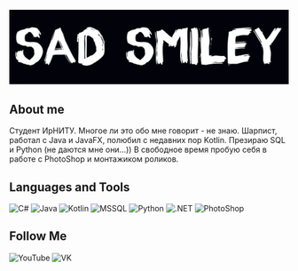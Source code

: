 [![Header](https://github.com/RUGameLink/RUGameLink/blob/main/assets/socmedia3.png)](https://vk.com/sad_sm)

## About me
Студент ИрНИТУ. Многое ли это обо мне говорит - не знаю. Шарпист, работал с Java и JavaFX, полюбил с недавних пор Kotlin. Презираю SQL и Python (не даются мне они...))
В свободное время пробую себя в работе с PhotoShop и монтажиком роликов.

## Languages and Tools
![C#](https://img.shields.io/badge/-C%23-000000?style=for-the-badge&logo=c-sharp&logoColor=white)
![Java](https://img.shields.io/badge/-Java-000000?style=for-the-badge&logo=java&logoColor=orange)
![Kotlin](https://img.shields.io/badge/-Kotlin-000000?style=for-the-badge&logo=kotlin&logoColor=red)
![MSSQL](https://img.shields.io/badge/-MSSQL-000000?style=for-the-badge&logo=microsoft-sql-server&logoColor=wtite)
![Python](https://img.shields.io/badge/-Python-000000?style=for-the-badge&logo=python&logoColor=yellow)
![.NET](https://img.shields.io/badge/-.NET-000000?style=for-the-badge&logo=.net&logoColor=white)
![PhotoShop](https://aleen42.github.io/badges/src/photoshop.svg)
## Follow Me
![YouTube](https://img.shields.io/badge/YouTube-FF0000?style=for-the-badge&logo=youtube&logoColor=white?link=http://left&link=https://www.youtube.com/channel/UCKf8I7pBPCvK64v2c6nfUXQ)
![VK](https://img.shields.io/badge/VK-597da3?style=for-the-badge&logo=vk&logoColor=white?link=http://left&link=https://vk.com/sad_sm)
